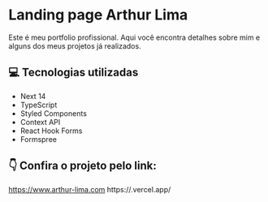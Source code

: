 # Landing page Arthur Lima

Este é meu portfolio profissional. Aqui você encontra detalhes sobre mim e alguns dos meus projetos já realizados.

## 💻 Tecnologias utilizadas

- Next 14
- TypeScript
- Styled Components
- Context API
- React Hook Forms
- Formspree

## 👇 Confira o projeto pelo link:

https://www.arthur-lima.com
https://.vercel.app/
